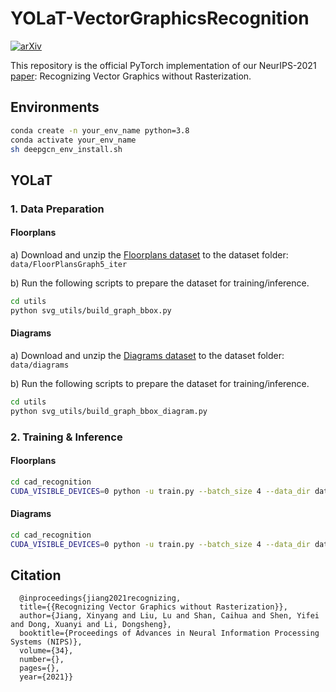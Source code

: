 # YOLaT-VectorGraphicsRecognition

[![arXiv](https://img.shields.io/badge/arXiv-Paper-<COLOR>.svg)](https://arxiv.org/abs/2111.03281)

This repository is the official PyTorch implementation of our NeurIPS-2021 [paper](https://arxiv.org/abs/2111.03281): Recognizing Vector Graphics without Rasterization.

## Environments
```sh
conda create -n your_env_name python=3.8
conda activate your_env_name
sh deepgcn_env_install.sh 
```

## YOLaT 
### 1. Data Preparation

#### Floorplans
a) Download and unzip the [Floorplans dataset](http://mathieu.delalandre.free.fr/projects/sesyd/symbols/floorplans.html) to the dataset folder: `data/FloorPlansGraph5_iter`

b) Run the following scripts to prepare the dataset for training/inference.

```sh
cd utils
python svg_utils/build_graph_bbox.py
```
#### Diagrams
a) Download and unzip the [Diagrams dataset](http://mathieu.delalandre.free.fr/projects/sesyd/symbols/diagrams.html) to the dataset folder: `data/diagrams`

b) Run the following scripts to prepare the dataset for training/inference.
```sh
cd utils
python svg_utils/build_graph_bbox_diagram.py
```

### 2. Training & Inference
#### Floorplans
```sh
cd cad_recognition
CUDA_VISIBLE_DEVICES=0 python -u train.py --batch_size 4 --data_dir data/FloorPlansGraph5_iter --phase train --lr 2.5e-4 --lr_adjust_freq 9999999999999999999999999999999999999 --in_channels 5 --n_blocks 2 --n_blocks_out 2 --arch centernet3cc_rpn_gp_iter2  --graph bezier_cc_bb_iter --data_aug true  --weight_decay 1e-5 --postname run182_2 --dropout 0.0 --do_mixup 0 --bbox_sampling_step 10
```
#### Diagrams
```sh
cd cad_recognition
CUDA_VISIBLE_DEVICES=0 python -u train.py --batch_size 4 --data_dir data/diagrams --phase train --lr 2.5e-4 --lr_adjust_freq 9999999999999999999999999999999999999 --in_channels 5 --n_blocks 2 --n_blocks_out 2 --arch centernet3cc_rpn_gp_iter2  --graph bezier_cc_bb_iter --data_aug true  --weight_decay 1e-5 --postname run182_2 --dropout 0.0 --do_mixup 0 --bbox_sampling_step 5
```

## Citation
      @inproceedings{jiang2021recognizing,
      title={{Recognizing Vector Graphics without Rasterization}},
      author={Jiang, Xinyang and Liu, Lu and Shan, Caihua and Shen, Yifei and Dong, Xuanyi and Li, Dongsheng},
      booktitle={Proceedings of Advances in Neural Information Processing Systems (NIPS)},
      volume={34},
      number={},
      pages={},
      year={2021}}

